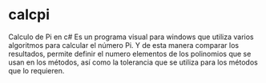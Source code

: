 # calcpi
Calculo de Pi en c#
Es un programa visual para windows que utiliza varios algoritmos para calcular el número Pi.
Y de esta manera comparar los resultados, permite definir el numero elementos de los polinomios que se usan en los métodos,
así como la tolerancia que se utiliza para los métodos que lo requieren.

